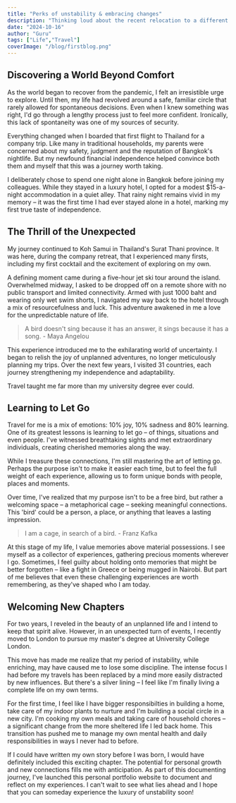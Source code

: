 ```yaml
---
title: "Perks of unstability & embracing changes"
description: "Thinking loud about the recent relocation to a different country and unstability in life over the last 2 years"
date: "2024-10-16"
author: "Guru"
tags: ["Life","Travel"]
coverImage: "/blog/firstblog.png"
---
```


## Discovering a World Beyond Comfort

As the world began to recover from the pandemic, I felt an irresistible urge to explore. Until then, my life had revolved around a safe, familiar circle that rarely allowed for spontaneous decisions. Even when I knew something was right, I'd go through a lengthy process just to feel more confident. Ironically, this lack of spontaneity was one of my sources of security.

Everything changed when I boarded that first flight to Thailand for a company trip. Like many in traditional households, my parents were concerned about my safety, judgment and the reputation of Bangkok's nightlife. But my newfound financial independence helped convince both them and myself that this was a journey worth taking.

I deliberately chose to spend one night alone in Bangkok before joining my colleagues. While they stayed in a luxury hotel, I opted for a modest $15-a-night accommodation in a quiet alley. That rainy night remains vivid in my memory – it was the first time I had ever stayed alone in a hotel, marking my first true taste of independence.

## The Thrill of the Unexpected

My journey continued to Koh Samui in Thailand's Surat Thani province. It was here, during the company retreat, that I experienced many firsts, including my first cocktail and the excitement of exploring on my own.

A defining moment came during a five-hour jet ski tour around the island. Overwhelmed midway, I asked to be dropped off on a remote shore with no public transport and limited connectivity. Armed with just 1000 baht and wearing only wet swim shorts, I navigated my way back to the hotel through a mix of resourcefulness and luck. This adventure awakened in me a love for the unpredictable nature of life.

> A bird doesn't sing because it has an answer, it sings because it has a song. - Maya Angelou

This experience introduced me to the exhilarating world of uncertainty. I began to relish the joy of unplanned adventures, no longer meticulously planning my trips. Over the next few years, I visited 31 countries, each journey strengthening my independence and adaptability.

Travel taught me far more than my university degree ever could.

## Learning to Let Go

Travel for me is a mix of emotions: 10% joy, 10% sadness and 80% learning. One of its greatest lessons is learning to let go – of things, situations and even people. I've witnessed breathtaking sights and met extraordinary individuals, creating cherished memories along the way.

While I treasure these connections, I'm still mastering the art of letting go. Perhaps the purpose isn't to make it easier each time, but to feel the full weight of each experience, allowing us to form unique bonds with people, places and moments.

Over time, I've realized that my purpose isn't to be a free bird, but rather a welcoming space – a metaphorical cage – seeking meaningful connections. This 'bird' could be a person, a place, or anything that leaves a lasting impression.

> I am a cage, in search of a bird. - Franz Kafka

At this stage of my life, I value memories above material possessions. I see myself as a collector of experiences, gathering precious moments wherever I go. Sometimes, I feel guilty about holding onto memories that might be better forgotten – like a fight in Greece or being mugged in Nairobi. But part of me believes that even these challenging experiences are worth remembering, as they've shaped who I am today.

## Welcoming New Chapters

For two years, I reveled in the beauty of an unplanned life and I intend to keep that spirit alive. However, in an unexpected turn of events, I recently moved to London to pursue my master's degree at University College London.

This move has made me realize that my period of instability, while enriching, may have caused me to lose some discipline. The intense focus I had before my travels has been replaced by a mind more easily distracted by new influences. But there's a silver lining – I feel like I'm finally living a complete life on my own terms.

For the first time, I feel like I have bigger responsibilties in building a home, take care of my indoor plants to nurture and I'm building a social circle in a new city. I'm cooking my own meals and taking care of household chores – a significant change from the more sheltered life I led back home. This transition has pushed me to manage my own mental health and daily responsibilities in ways I never had to before.

If I could have written my own story before I was born, I would have definitely included this exciting chapter. The potential for personal growth and new connections fills me with anticipation. As part of this documenting journey, I've launched this personal portfolio website to document and reflect on my experiences. I can't wait to see what lies ahead and I hope that you can someday experience the luxury of unstability soon!